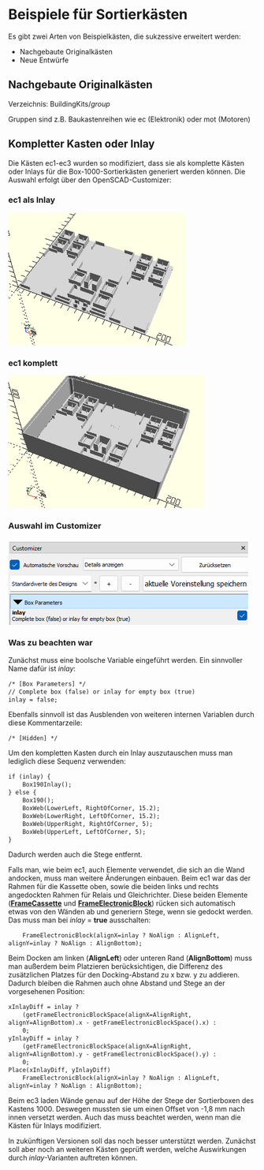 # Beispiele für Sortierkästen

Es gibt zwei Arten von Beispielkästen, die sukzessive erweitert werden:
- Nachgebaute Originalkästen
- Neue Entwürfe

## Nachgebaute Originalkästen

Verzeichnis: BuildingKits/*group*

Gruppen sind z.B. Baukastenreihen wie ec (Elektronik) oder mot (Motoren)

## Kompletter Kasten oder Inlay

Die Kästen ec1-ec3 wurden so modifiziert, dass sie als komplette Kästen oder Inlays für die Box-1000-Sortierkästen generiert werden können. Die Auswahl erfolgt über den OpenSCAD-Customizer:

### ec1 als Inlay
![ec1Inlay](../images/ec1Inlay.png)

### ec1 komplett
![ec1](../images/ec1complete.png)

### Auswahl im Customizer
![ec1 Customizer](../images/ec1InlayCustomizer.png)

### Was zu beachten war

Zunächst muss eine boolsche Variable eingeführt werden. Ein sinnvoller Name dafür ist *inlay*:

```
/* [Box Parameters] */
// Complete box (false) or inlay for empty box (true)
inlay = false;
```

Ebenfalls sinnvoll ist das Ausblenden von weiteren internen Variablen durch diese Kommentarzeile:

```
/* [Hidden] */
```

Um den kompletten Kasten durch ein Inlay auszutauschen muss man lediglich diese Sequenz verwenden:

```
if (inlay) {
    Box190Inlay();
} else {
    Box190();
    BoxWeb(LowerLeft, RightOfCorner, 15.2);
    BoxWeb(LowerRight, LeftOfCorner, 15.2);
    BoxWeb(UpperRight, RightOfCorner, 5);
    BoxWeb(UpperLeft, LeftOfCorner, 5);
}
```

Dadurch werden auch die Stege entfernt.

Falls man, wie beim ec1, auch Elemente verwendet, die sich an die Wand andocken, muss man weitere Änderungen einbauen. Beim ec1 war das der Rahmen für die Kassette oben, sowie die beiden links und rechts angedockten Rahmen für Relais und Gleichrichter. Diese beiden Elemente ([__FrameCassette__](Elements/FrameCassette.md) und [__FrameElectronicBlock__](Elements/FrameElectronicBlock.md)) rücken sich automatisch etwas von den Wänden ab und generiern Stege, wenn sie gedockt werden. Das muss man bei *inlay* = __true__ ausschalten:

```
    FrameElectronicBlock(alignX=inlay ? NoAlign : AlignLeft, alignY=inlay ? NoAlign : AlignBottom);
```

Beim Docken am linken (__AlignLeft__) oder unteren Rand (__AlignBottom__) muss man außerdem beim Platzieren berücksichtigen, die Differenz des zusätzlichen Platzes für den Docking-Abstand zu x bzw. y zu addieren. Dadurch bleiben die Rahmen auch ohne Abstand und Stege an der vorgesehenen Position:

```
xInlayDiff = inlay ? 
    (getFrameElectronicBlockSpace(alignX=AlignRight, alignY=AlignBottom).x - getFrameElectronicBlockSpace().x) : 
    0;
yInlayDiff = inlay ? 
    (getFrameElectronicBlockSpace(alignX=AlignRight, alignY=AlignBottom).y - getFrameElectronicBlockSpace().y) : 
    0;
Place(xInlayDiff, yInlayDiff)
    FrameElectronicBlock(alignX=inlay ? NoAlign : AlignLeft, alignY=inlay ? NoAlign : AlignBottom);
```

Beim ec3 laden Wände genau auf der Höhe der Stege der Sortierboxen des Kastens 1000. Deswegen mussten sie um einen Offset von -1,8 mm nach innen versetzt werden. Auch das muss beachtet werden, wenn man die Kästen für Inlays modifiziert.

In zukünftigen Versionen soll das noch besser unterstützt werden. Zunächst soll aber noch an weiteren Kästen geprüft werden, welche Auswirkungen durch *inlay*-Varianten auftreten können.